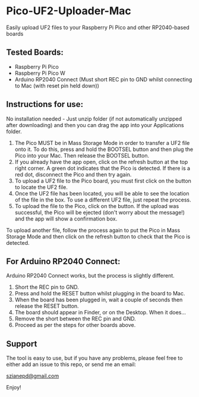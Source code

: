 # Pico-UF2-Uploader-Mac
Easily upload UF2 files to your Raspberry Pi Pico and other RP2040-based boards

## Tested Boards:

* Raspberry Pi Pico
* Raspberry Pi Pico W
* Arduino RP2040 Connect (Must short REC pin to GND whilst connecting to Mac (with reset pin held down))

## Instructions for use:

No installation needed - Just unzip folder (if not automatically unzipped after downloading) and then you can drag the app into your Applications folder.

1. The Pico MUST be in Mass Storage Mode in order to transfer a UF2 file onto it.  To do this, press and hold the BOOTSEL button and then plug the Pico into your Mac. Then release the BOOTSEL button.
2. If you already have the app open, click on the refresh button at the top right corner.  A green dot indicates that the Pico is detected.  If there is a red dot, disconnect the Pico and then try again.
3. To upload a UF2 file to the Pico board, you must first click on the button to locate the UF2 file.
4. Once the UF2 file has been located, you will be able to see the location of the file in the box.  To use a different UF2 file, just repeat the process.
5. To upload the file to the Pico, click on the button.  If the upload was successful, the Pico will be ejected (don't worry about the message!) and the app will show a confirmation box.

To upload another file, follow the process again to put the Pico in Mass Storage Mode and then click on the refresh button to check that the Pico is detected.

## For Arduino RP2040 Connect:

Arduino RP2040 Connect works, but the process is slightly different.

1. Short the REC pin to GND.
2. Press and hold the RESET button whilst plugging in the board to Mac.
3. When the board has been plugged in, wait a couple of seconds then release the RESET button.
4. The board should appear in Finder, or on the Desktop.  When it does...
5. Remove the short between the REC pin and GND.
6. Proceed as per the steps for other boards above.


## Support

The tool is easy to use, but if you have any problems, please feel free to either add an issue to this repo, or send me an email:

[szianepd@gmail.com](mailto:szianepd@gmail.com)

Enjoy!
